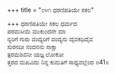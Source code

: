 +++
title = "೦೪೧ ಧರಣಿಪತಿಯೇ ಸಕಲ"

+++
ಧರಣಿಪತಿಯೇ ಸಕಲ ಧರ್ಮದ   
ಪರಮಸೀಮೆ ಮುಕುಂದನೇ ಮಾ  
ನ್ಯರಿಗೆ ಗುರು ವಂದ್ಯರಿಗೆ ವಂದ್ಯನು ದೈವಕಧಿದೈವ  
ಸುರನದೀ ನಂದನನು ಸಾಕ್ಷಾ  
ತ್ಪರಮಶಿವನೀ ಯಜ್ಞ ಲೋಕೋ  
ತ್ತರದ ಮಖವಿದು ನಿನ್ನ ಕುಮತಿಗೆ ಸಾಧ್ಯವಲ್ಲೆಂದ    ॥41॥